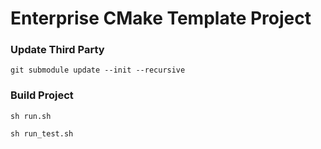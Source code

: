 # Enterprise CMake Template Project

### Update Third Party
```
git submodule update --init --recursive
```

### Build Project
```
sh run.sh

sh run_test.sh
```
